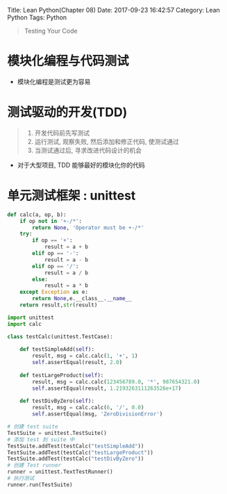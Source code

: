 Title: Lean Python(Chapter 08)
Date: 2017-09-23 16:42:57
Category: Lean Python
Tags: Python

> Testing Your Code

<!--more-->

模块化编程与代码测试
=================

* 模块化编程是测试更为容易

测试驱动的开发(TDD)
============

> 1. 开发代码前先写测试
> 2. 运行测试, 观察失败, 然后添加和修正代码, 使测试通过
> 3. 当测试通过后, 寻求改进代码设计的机会

* 对于大型项目, TDD 能够最好的模块化你的代码

单元测试框架 : unittest
=====================

```python
def calc(a, op, b):
    if op not in '+-/*':
        return None, 'Operator must be +-/*'
    try:
        if op == '+':
            result = a + b
        elif op == '-':
            result = a - b
        elif op == '/':
            result = a / b
        else:
            result = a * b
    except Exception as e:
        return None,e.__class__.__name__
    return result,str(result)
```

```python
import unittest
import calc

class testCalc(unittest.TestCase):
    
    def testSimpleAdd(self):
        result, msg = calc.calc(1, '+', 1)
        self.assertEqual(result, 2.0)
    
    def testLargeProduct(self):
        result, msg = calc.calc(123456789.0, '*', 987654321.0)
        self.assertEqual(result, 1.2193263111263526e+17)
        
    def testDivByZero(self):
        result, msg = calc.calc(6, '/', 0.0)
        self.assertEqual(msg, 'ZeroDivisionError')

# 创建 test suite
TestSuite = unittest.TestSuite()
# 添加 test 到 suite 中
TestSuite.addTest(testCalc("testSimpleAdd"))
TestSuite.addTest(testCalc("testLargeProduct"))
TestSuite.addTest(testCalc("testDivByZero"))
# 创建 Test runner
runner = unittest.TextTestRunner()
# 执行测试
runner.run(TestSuite)
```

